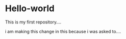 # Hello-world
This is my first repository....

i am making this change in this because i was asked to....
